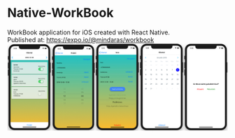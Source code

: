 # Native-WorkBook
WorkBook application for iOS created with React Native.<br/>
Published at: https://expo.io/@mindaras/workbook
![Alt text](/assets/screens.png)
